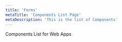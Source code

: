 ```yaml
---
title: 'Forms'
metaTitle: 'Components List Page'
metaDescription: 'This is the list of Components'
---
```


Components List for Web Apps
